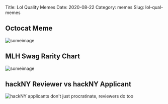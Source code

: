 Title: Lol Quality Memes
Date: 2020-08-22
Category: memes
Slug: lol-qual-memes


## Octocat Meme
![someimage]({static}/images/lol-qual/octocatMeme.png)


## MLH Swag Rarity Chart
![someimage]({static}/images/lol-qual/mlhRarityChart.png)

## hackNY Reviewer vs hackNY Applicant
![hackNY applicants don't just procratinate, reviewers do too]({static}/images/lol-qual/hackNYReviewer.png)
